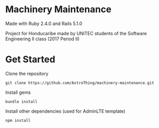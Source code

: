 # Machinery Maintenance

Made with Ruby 2.4.0 and Rails 5.1.0

Project for Honducaribe made by UNITEC students of the Software Engineering II class (2017 Period II)

# Get Started

Clone the repository
```
git clone https://github.com/AstroThing/machinery-maintenance.git
```

Install gems
```
bundle install
```

Install other dependencies (used for AdminLTE template)
```
npm install
```
